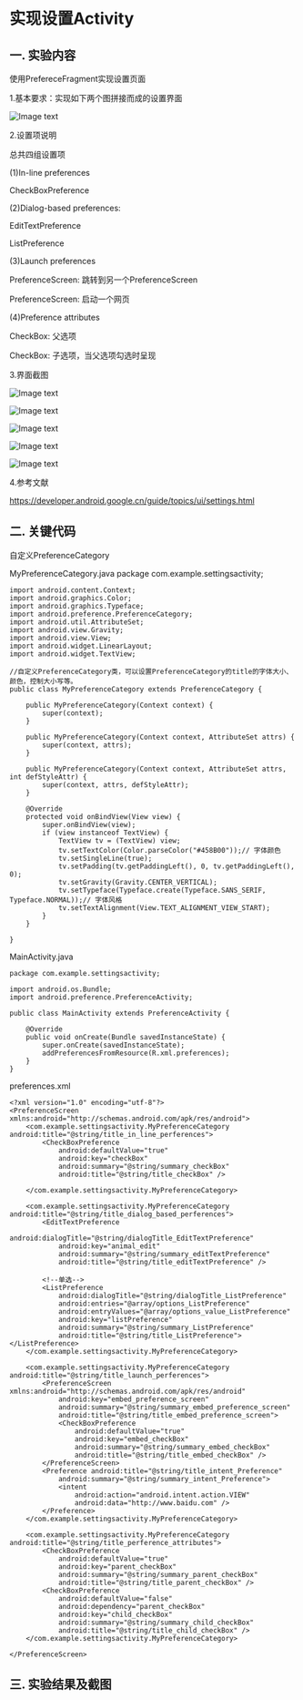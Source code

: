 # 实现设置Activity

## 一. 实验内容

使用PrefereceFragment实现设置页面

1.基本要求：实现如下两个图拼接而成的设置界面

![Image text](https://github.com/1045896802/SettingsActivity/blob/master/img/1y.png)


2.设置项说明

总共四组设置项

(1)In-line preferences

CheckBoxPreference

(2)Dialog-based preferences:

EditTextPreference

ListPreference

(3)Launch preferences

PreferenceScreen: 跳转到另一个PreferenceScreen

PreferenceScreen: 启动一个网页

(4)Preference attributes

CheckBox: 父选项

CheckBox: 子选项，当父选项勾选时呈现

3.界面截图

![Image text](https://github.com/1045896802/SettingsActivity/blob/master/img/2y.png)

![Image text](https://github.com/1045896802/SettingsActivity/blob/master/img/3y.png)

![Image text](https://github.com/1045896802/SettingsActivity/blob/master/img/4y.png)

![Image text](https://github.com/1045896802/SettingsActivity/blob/master/img/5y.png)

![Image text](https://github.com/1045896802/SettingsActivity/blob/master/img/6y.png)

4.参考文献

https://developer.android.google.cn/guide/topics/ui/settings.html

## 二. 关键代码

自定义PreferenceCategory

MyPreferenceCategory.java
    package com.example.settingsactivity;

    import android.content.Context;
    import android.graphics.Color;
    import android.graphics.Typeface;
    import android.preference.PreferenceCategory;
    import android.util.AttributeSet;
    import android.view.Gravity;
    import android.view.View;
    import android.widget.LinearLayout;
    import android.widget.TextView;

    //自定义PreferenceCategory类，可以设置PreferenceCategory的title的字体大小、颜色，控制大小写等。
    public class MyPreferenceCategory extends PreferenceCategory {

        public MyPreferenceCategory(Context context) {
            super(context);
        }

        public MyPreferenceCategory(Context context, AttributeSet attrs) {
            super(context, attrs);
        }

        public MyPreferenceCategory(Context context, AttributeSet attrs, int defStyleAttr) {
            super(context, attrs, defStyleAttr);
        }

        @Override
        protected void onBindView(View view) {
            super.onBindView(view);
            if (view instanceof TextView) {
                TextView tv = (TextView) view;
                tv.setTextColor(Color.parseColor("#458B00"));// 字体颜色
                tv.setSingleLine(true);
                tv.setPadding(tv.getPaddingLeft(), 0, tv.getPaddingLeft(), 0);
                tv.setGravity(Gravity.CENTER_VERTICAL);
                tv.setTypeface(Typeface.create(Typeface.SANS_SERIF, Typeface.NORMAL));// 字体风格
                tv.setTextAlignment(View.TEXT_ALIGNMENT_VIEW_START);
            }
        }

    }

MainActivity.java

    package com.example.settingsactivity;

    import android.os.Bundle;
    import android.preference.PreferenceActivity;

    public class MainActivity extends PreferenceActivity {

        @Override
        public void onCreate(Bundle savedInstanceState) {
            super.onCreate(savedInstanceState);
            addPreferencesFromResource(R.xml.preferences);
        }
    }

preferences.xml

    <?xml version="1.0" encoding="utf-8"?>
    <PreferenceScreen xmlns:android="http://schemas.android.com/apk/res/android">
        <com.example.settingsactivity.MyPreferenceCategory android:title="@string/title_in_line_perferences">
            <CheckBoxPreference
                android:defaultValue="true"
                android:key="checkBox"
                android:summary="@string/summary_checkBox"
                android:title="@string/title_checkBox" />

        </com.example.settingsactivity.MyPreferenceCategory>

        <com.example.settingsactivity.MyPreferenceCategory android:title="@string/title_dialog_based_perferences">
            <EditTextPreference
                android:dialogTitle="@string/dialogTitle_EditTextPreference"
                android:key="animal_edit"
                android:summary="@string/summary_editTextPreference"
                android:title="@string/title_editTextPreference" />

            <!--单选-->
            <ListPreference
                android:dialogTitle="@string/dialogTitle_ListPreference"
                android:entries="@array/options_ListPreference"
                android:entryValues="@array/options_value_ListPreference"
                android:key="listPreference"
                android:summary="@string/summary_ListPreference"
                android:title="@string/title_ListPreference"></ListPreference>
        </com.example.settingsactivity.MyPreferenceCategory>

        <com.example.settingsactivity.MyPreferenceCategory android:title="@string/title_launch_perferences">
            <PreferenceScreen xmlns:android="http://schemas.android.com/apk/res/android"
                android:key="embed_preference_screen"
                android:summary="@string/summary_embed_preference_screen"
                android:title="@string/title_embed_preference_screen">
                <CheckBoxPreference
                    android:defaultValue="true"
                    android:key="embed_checkBox"
                    android:summary="@string/summary_embed_checkBox"
                    android:title="@string/title_embed_checkBox" />
            </PreferenceScreen>
            <Preference android:title="@string/title_intent_Preference"
                android:summary="@string/summary_intent_Preference">
                <intent
                    android:action="android.intent.action.VIEW"
                    android:data="http://www.baidu.com" />
            </Preference>
        </com.example.settingsactivity.MyPreferenceCategory>

        <com.example.settingsactivity.MyPreferenceCategory android:title="@string/title_perference_attributes">
            <CheckBoxPreference
                android:defaultValue="true"
                android:key="parent_checkBox"
                android:summary="@string/summary_parent_checkBox"
                android:title="@string/title_parent_checkBox" />
            <CheckBoxPreference
                android:defaultValue="false"
                android:dependency="parent_checkBox"
                android:key="child_checkBox"
                android:summary="@string/summary_child_checkBox"
                android:title="@string/title_child_checkBox" />
        </com.example.settingsactivity.MyPreferenceCategory>

    </PreferenceScreen>

## 三. 实验结果及截图
